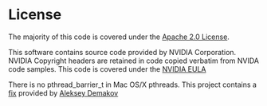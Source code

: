 # License

 The majority of this code is covered under the [Apache 2.0 License](License_apache.txt).

 This software contains source code provided by NVIDIA Corporation. NVIDIA Copyright headers are retained in code copied verbatim from NVIDA code samples.  This code is covered under the [NVIDIA EULA](License_NVIDIA.txt)


 There is no pthread_barrier_t in Mac OS/X pthreads. This project contains a  [fix](src/osx/README.md) provided by [Aleksey Demakov](License_pthreadOSX.txt)
